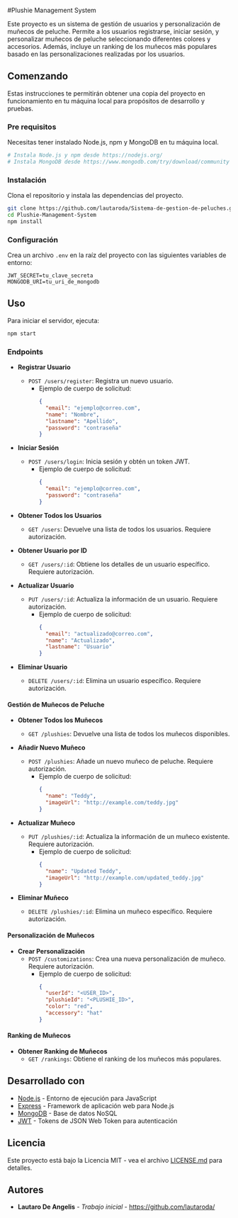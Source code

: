 #Plushie Management System

Este proyecto es un sistema de gestión de usuarios y personalización de muñecos de peluche. Permite a los usuarios registrarse, iniciar sesión, y personalizar muñecos de peluche seleccionando diferentes colores y accesorios. Además, incluye un ranking de los muñecos más populares basado en las personalizaciones realizadas por los usuarios.

## Comenzando

Estas instrucciones te permitirán obtener una copia del proyecto en funcionamiento en tu máquina local para propósitos de desarrollo y pruebas.

### Pre requisitos

Necesitas tener instalado Node.js, npm y MongoDB en tu máquina local. 

```bash
# Instala Node.js y npm desde https://nodejs.org/
# Instala MongoDB desde https://www.mongodb.com/try/download/community
```

### Instalación

Clona el repositorio y instala las dependencias del proyecto.

```bash
git clone https://github.com/lautaroda/Sistema-de-gestion-de-peluches.git
cd Plushie-Management-System
npm install
```

### Configuración

Crea un archivo `.env` en la raíz del proyecto con las siguientes variables de entorno:

```plaintext
JWT_SECRET=tu_clave_secreta
MONGODB_URI=tu_uri_de_mongodb
```

## Uso

Para iniciar el servidor, ejecuta:

```bash
npm start
```

### Endpoints

- **Registrar Usuario**
  - `POST /users/register`: Registra un nuevo usuario.
    - Ejemplo de cuerpo de solicitud:
      ```json
      {
        "email": "ejemplo@correo.com",
        "name": "Nombre",
        "lastname": "Apellido",
        "password": "contraseña"
      }
      ```

- **Iniciar Sesión**
  - `POST /users/login`: Inicia sesión y obtén un token JWT.
    - Ejemplo de cuerpo de solicitud:
      ```json
      {
        "email": "ejemplo@correo.com",
        "password": "contraseña"
      }
      ```

- **Obtener Todos los Usuarios**
  - `GET /users`: Devuelve una lista de todos los usuarios. Requiere autorización.
  
- **Obtener Usuario por ID**
  - `GET /users/:id`: Obtiene los detalles de un usuario específico. Requiere autorización.
  
- **Actualizar Usuario**
  - `PUT /users/:id`: Actualiza la información de un usuario. Requiere autorización.
    - Ejemplo de cuerpo de solicitud:
      ```json
      {
        "email": "actualizado@correo.com",
        "name": "Actualizado",
        "lastname": "Usuario"
      }
      ```

- **Eliminar Usuario**
  - `DELETE /users/:id`: Elimina un usuario específico. Requiere autorización.

#### Gestión de Muñecos de Peluche

- **Obtener Todos los Muñecos**
  - `GET /plushies`: Devuelve una lista de todos los muñecos disponibles.

- **Añadir Nuevo Muñeco**
  - `POST /plushies`: Añade un nuevo muñeco de peluche. Requiere autorización.
    - Ejemplo de cuerpo de solicitud:
      ```json
      {
        "name": "Teddy",
        "imageUrl": "http://example.com/teddy.jpg"
      }
      ```

- **Actualizar Muñeco**
  - `PUT /plushies/:id`: Actualiza la información de un muñeco existente. Requiere autorización.
    - Ejemplo de cuerpo de solicitud:
      ```json
      {
        "name": "Updated Teddy",
        "imageUrl": "http://example.com/updated_teddy.jpg"
      }
      ```

- **Eliminar Muñeco**
  - `DELETE /plushies/:id`: Elimina un muñeco específico. Requiere autorización.

#### Personalización de Muñecos

- **Crear Personalización**
  - `POST /customizations`: Crea una nueva personalización de muñeco. Requiere autorización.
    - Ejemplo de cuerpo de solicitud:
      ```json
      {
        "userId": "<USER_ID>",
        "plushieId": "<PLUSHIE_ID>",
        "color": "red",
        "accessory": "hat"
      }
      ```

#### Ranking de Muñecos

- **Obtener Ranking de Muñecos**
  - `GET /rankings`: Obtiene el ranking de los muñecos más populares.

## Desarrollado con

- [Node.js](https://nodejs.org/) - Entorno de ejecución para JavaScript
- [Express](https://expressjs.com/) - Framework de aplicación web para Node.js
- [MongoDB](https://www.mongodb.com/) - Base de datos NoSQL
- [JWT](https://jwt.io/) - Tokens de JSON Web Token para autenticación

## Licencia

Este proyecto está bajo la Licencia MIT - vea el archivo [LICENSE.md](LICENSE.md) para detalles.

## Autores

- **Lautaro De Angelis** - *Trabajo inicial* - https://github.com/lautaroda/


```